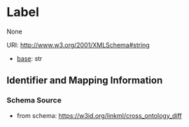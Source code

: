 # Label

None

URI: http://www.w3.org/2001/XMLSchema#string

* [base](https://w3id.org/linkml/base): str






## Identifier and Mapping Information







### Schema Source


* from schema: https://w3id.org/linkml/cross_ontology_diff




